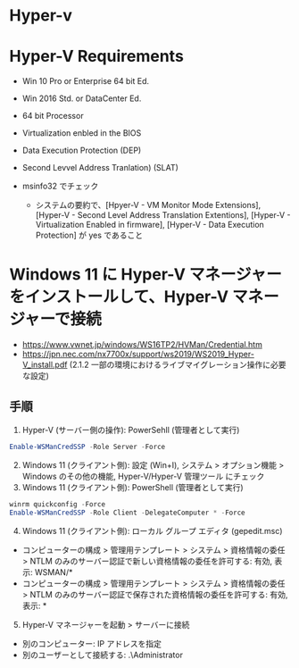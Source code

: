 # Hyper-v
# Hyper-V Requirements
- Win 10 Pro or Enterprise 64 bit Ed.
- Win 2016 Std. or DataCenter Ed.
- 64 bit Processor
- Virtualization enbled in the BIOS
- Data Execution Protection (DEP)
- Second Levvel Address Tranlation) (SLAT)

- msinfo32 でチェック
  - システムの要約で、[Hpyer-V - VM Monitor Mode Extensions], [Hyper-V - Second Level Address Translation Extentions], [Hyper-V - Virtualization Enabled in firmware], [Hyper-V - Data Execution Protection]
が yes であること
# Windows 11 に Hyper-V マネージャーをインストールして、Hyper-V マネージャーで接続
- https://www.vwnet.jp/windows/WS16TP2/HVMan/Credential.htm
- https://jpn.nec.com/nx7700x/support/ws2019/WS2019_Hyper-V_install.pdf
(2.1.2  一部の環境におけるライブマイグレーション操作に必要な設定)
## 手順
1. Hyper-V (サーバー側の操作): PowerSehll (管理者として実行)
```powershell
Enable-WSManCredSSP -Role Server -Force
```
2. Windows 11 (クライアント側): 設定 (Win+I), システム > オプション機能 > Windows のその他の機能, Hyper-V/Hyper-V 管理ツール にチェック
3. Windows 11 (クライアント側): PowerShell (管理者として実行)
```powershell
winrm quickconfig -Force
Enable-WSManCredSSP -Role Client -DelegateComputer * -Force
```
4. Windows 11 (クライアント側): ローカル グループ エディタ (gepedit.msc)
  - コンピューターの構成 > 管理用テンプレート > システム > 資格情報の委任 > NTLM のみのサーバー認証で新しい資格情報の委任を許可する: 有効, 表示: WSMAN/*
  - コンピューターの構成 > 管理用テンプレート > システム > 資格情報の委任 > NTLM のみのサーバー認証で保存された資格情報の委任を許可する: 有効, 表示: *
5. Hyper-V マネージャーを起動 > サーバーに接続
  - 別のコンピューター: IP アドレスを指定
  - 別のユーザーとして接続する: .\Administrator
